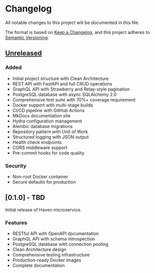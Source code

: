 # Changelog

All notable changes to this project will be documented in this file.

The format is based on [Keep a Changelog](https://keepachangelog.com/en/1.0.0/),
and this project adheres to [Semantic Versioning](https://semver.org/spec/v2.0.0.html).

## [Unreleased]

### Added
- Initial project structure with Clean Architecture
- REST API with FastAPI and full CRUD operations
- GraphQL API with Strawberry and Relay-style pagination
- PostgreSQL database with async SQLAlchemy 2.0
- Comprehensive test suite with 70%+ coverage requirement
- Docker support with multi-stage builds
- CI/CD pipeline with GitHub Actions
- MkDocs documentation site
- Hydra configuration management
- Alembic database migrations
- Repository pattern with Unit of Work
- Structured logging with JSON output
- Health check endpoints
- CORS middleware support
- Pre-commit hooks for code quality

### Security
- Non-root Docker container
- Secure defaults for production

## [0.1.0] - TBD

Initial release of Haven microservice.

### Features
- RESTful API with OpenAPI documentation
- GraphQL API with schema introspection
- PostgreSQL database with connection pooling
- Clean Architecture design
- Comprehensive testing infrastructure
- Production-ready Docker images
- Complete documentation

[Unreleased]: https://github.com/jazzydog-labs/haven/compare/main...HEAD
